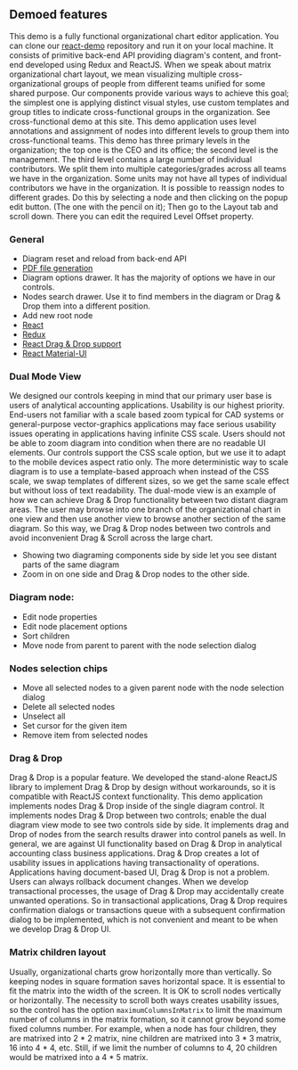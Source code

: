 ## Demoed features
This demo is a fully functional organizational chart editor application. You can clone our [react-demo](https://github.com/BasicPrimitives/react-demo) repository and run it on your local machine. It consists of primitive back-end API providing diagram's content, and front-end developed using Redux and ReactJS. 
When we speak about matrix organizational chart layout, we mean visualizing multiple cross-organizational groups of people from different teams unified for some shared purpose. Our components provide various ways to achieve this goal; the simplest one is applying distinct visual styles, use custom templates and group titles to indicate cross-functional groups in the organization. See cross-functional demo at this site. 
This demo application uses level annotations and assignment of nodes into different levels to group them into cross-functional teams. This demo has three primary levels in the organization; the top one is the CEO and its office; the second level is the management. The third level contains a large number of individual contributors. We split them into multiple categories/grades across all teams we have in the organization. Some units may not have all types of individual contributors we have in the organization. It is possible to reassign nodes to different grades. Do this by selecting a node and then clicking on the popup edit button. (The one with the pencil on it); Then go to the Layout tab and scroll down. There you can edit the required Level Offset property.
### General
* Diagram reset and reload from back-end API
* [PDF file generation](https://pdfkit.org/)
* Diagram options drawer. It has the majority of options we have in our controls.
* Nodes search drawer. Use it to find members in the diagram or Drag & Drop them into a different position.
* Add new root node
* [React](https://reactjs.org/)
* [Redux](https://redux.js.org/)
* [React Drag & Drop support](https://react-dnd.github.io/react-dnd/docs/overview)
* [React Material-UI](https://material-ui.com/)
### Dual Mode View
We designed our controls keeping in mind that our primary user base is users of analytical accounting applications. Usability is our highest priority. End-users not familiar with a scale based zoom typical for CAD systems or general-purpose vector-graphics applications may face serious usability issues operating in applications having infinite CSS scale. Users should not be able to zoom diagram into condition when there are no readable UI elements. 
Our controls support the CSS scale option, but we use it to adapt to the mobile devices aspect ratio only.
The more deterministic way to scale diagram is to use a template-based approach when instead of the CSS scale, we swap templates of different sizes, so we get the same scale effect but without loss of text readability.
The dual-mode view is an example of how we can achieve Drag & Drop functionality between two distant diagram areas. The user may browse into one branch of the organizational chart in one view and then use another view to browse another section of the same diagram. So this way, we Drag & Drop nodes between two controls and avoid inconvenient Drag & Scroll across the large chart.
* Showing two diagraming components side by side let you see distant parts of the same diagram
* Zoom in on one side and Drag & Drop nodes to the other side.
### Diagram node:
* Edit node properties
* Edit node placement options
* Sort children
* Move node from parent to parent with the node selection dialog
### Nodes selection chips
* Move all selected nodes to a given parent node with the node selection dialog
* Delete all selected nodes
* Unselect all
* Set cursor for the given item
* Remove item from selected nodes

### Drag & Drop
Drag & Drop is a popular feature. We developed the stand-alone ReactJS library to implement Drag & Drop by design without workarounds, so it is compatible with ReactJS context functionality.
This demo application implements nodes Drag & Drop inside of the single diagram control. It implements nodes Drag & Drop between two controls; enable the dual diagram view mode to see two controls side by side. It implements drag and Drop of nodes from the search results drawer into control panels as well.
In general, we are against UI functionality based on Drag & Drop in analytical accounting class business applications. Drag & Drop creates a lot of usability issues in applications having transactionality of operations. Applications having document-based UI, Drag & Drop is not a problem. Users can always rollback document changes. When we develop transactional processes, the usage of Drag & Drop may accidentally create unwanted operations. So in transactional applications, Drag & Drop requires confirmation dialogs or transactions queue with a subsequent confirmation dialog to be implemented, which is not convenient and meant to be when we develop Drag & Drop UI.
### Matrix children layout 
Usually, organizational charts grow horizontally more than vertically. So keeping nodes in square formation saves horizontal space. It is essential to fit the matrix into the width of the screen. It is OK to scroll nodes vertically or horizontally. The necessity to scroll both ways creates usability issues, so the control has the option `maximumColumnsInMatrix` to limit the maximum number of columns in the matrix formation, so it cannot grow beyond some fixed columns number. For example, when a node has four children, they are matrixed into 2 * 2 matrix, nine children are matrixed into 3 * 3 matrix, 16 into 4 * 4, etc. Still, if we limit the number of columns to 4, 20 children would be matrixed into a 4 * 5 matrix.